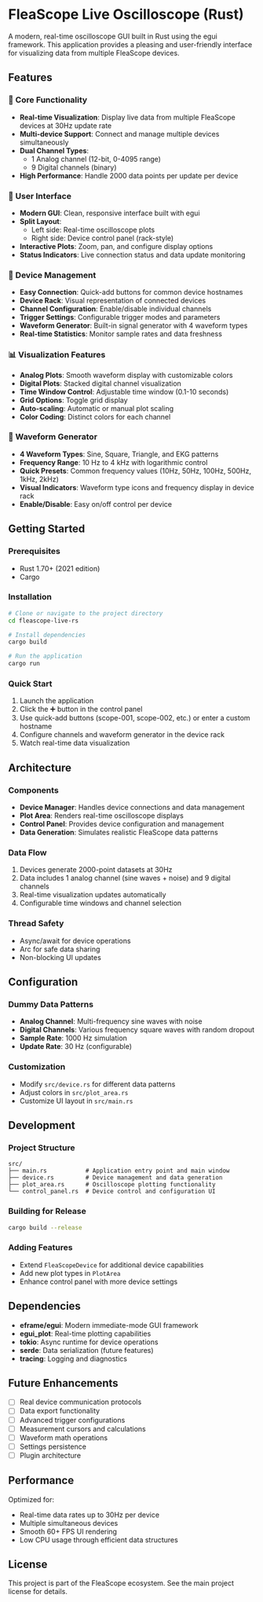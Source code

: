 # FleaScope Live Oscilloscope (Rust)

A modern, real-time oscilloscope GUI built in Rust using the egui framework. This application provides a pleasing and user-friendly interface for visualizing data from multiple FleaScope devices.

## Features

### 🎯 Core Functionality
- **Real-time Visualization**: Display live data from multiple FleaScope devices at 30Hz update rate
- **Multi-device Support**: Connect and manage multiple devices simultaneously
- **Dual Channel Types**: 
  - 1 Analog channel (12-bit, 0-4095 range)
  - 9 Digital channels (binary)
- **High Performance**: Handle 2000 data points per update per device

### 🎨 User Interface
- **Modern GUI**: Clean, responsive interface built with egui
- **Split Layout**: 
  - Left side: Real-time oscilloscope plots
  - Right side: Device control panel (rack-style)
- **Interactive Plots**: Zoom, pan, and configure display options
- **Status Indicators**: Live connection status and data update monitoring

### 🔧 Device Management
- **Easy Connection**: Quick-add buttons for common device hostnames
- **Device Rack**: Visual representation of connected devices
- **Channel Configuration**: Enable/disable individual channels
- **Trigger Settings**: Configurable trigger modes and parameters
- **Waveform Generator**: Built-in signal generator with 4 waveform types
- **Real-time Statistics**: Monitor sample rates and data freshness

### 📊 Visualization Features
- **Analog Plots**: Smooth waveform display with customizable colors
- **Digital Plots**: Stacked digital channel visualization
- **Time Window Control**: Adjustable time window (0.1-10 seconds)
- **Grid Options**: Toggle grid display
- **Auto-scaling**: Automatic or manual plot scaling
- **Color Coding**: Distinct colors for each channel

### 🌊 Waveform Generator
- **4 Waveform Types**: Sine, Square, Triangle, and EKG patterns
- **Frequency Range**: 10 Hz to 4 kHz with logarithmic control
- **Quick Presets**: Common frequency values (10Hz, 50Hz, 100Hz, 500Hz, 1kHz, 2kHz)
- **Visual Indicators**: Waveform type icons and frequency display in device rack
- **Enable/Disable**: Easy on/off control per device

## Getting Started

### Prerequisites
- Rust 1.70+ (2021 edition)
- Cargo

### Installation
```bash
# Clone or navigate to the project directory
cd fleascope-live-rs

# Install dependencies
cargo build

# Run the application
cargo run
```

### Quick Start
1. Launch the application
2. Click the ➕ button in the control panel
3. Use quick-add buttons (scope-001, scope-002, etc.) or enter a custom hostname
4. Configure channels and waveform generator in the device rack
5. Watch real-time data visualization

## Architecture

### Components
- **Device Manager**: Handles device connections and data management
- **Plot Area**: Renders real-time oscilloscope displays
- **Control Panel**: Provides device configuration and management
- **Data Generation**: Simulates realistic FleaScope data patterns

### Data Flow
1. Devices generate 2000-point datasets at 30Hz
2. Data includes 1 analog channel (sine waves + noise) and 9 digital channels
3. Real-time visualization updates automatically
4. Configurable time windows and channel selection

### Thread Safety
- Async/await for device operations
- Arc<Mutex> for safe data sharing
- Non-blocking UI updates

## Configuration

### Dummy Data Patterns
- **Analog Channel**: Multi-frequency sine waves with noise
- **Digital Channels**: Various frequency square waves with random dropout
- **Sample Rate**: 1000 Hz simulation
- **Update Rate**: 30 Hz (configurable)

### Customization
- Modify `src/device.rs` for different data patterns
- Adjust colors in `src/plot_area.rs`
- Customize UI layout in `src/main.rs`

## Development

### Project Structure
```
src/
├── main.rs           # Application entry point and main window
├── device.rs         # Device management and data generation
├── plot_area.rs      # Oscilloscope plotting functionality
└── control_panel.rs  # Device control and configuration UI
```

### Building for Release
```bash
cargo build --release
```

### Adding Features
- Extend `FleaScopeDevice` for additional device capabilities
- Add new plot types in `PlotArea`
- Enhance control panel with more device settings

## Dependencies

- **eframe/egui**: Modern immediate-mode GUI framework
- **egui_plot**: Real-time plotting capabilities
- **tokio**: Async runtime for device operations
- **serde**: Data serialization (future features)
- **tracing**: Logging and diagnostics

## Future Enhancements

- [ ] Real device communication protocols
- [ ] Data export functionality
- [ ] Advanced trigger configurations
- [ ] Measurement cursors and calculations
- [ ] Waveform math operations
- [ ] Settings persistence
- [ ] Plugin architecture

## Performance

Optimized for:
- Real-time data rates up to 30Hz per device
- Multiple simultaneous devices
- Smooth 60+ FPS UI rendering
- Low CPU usage through efficient data structures

## License

This project is part of the FleaScope ecosystem. See the main project license for details.
